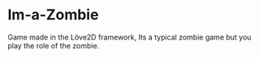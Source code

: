 Im-a-Zombie
===========
Game made in the Löve2D framework, Its a typical zombie game but you play the role of the zombie.
